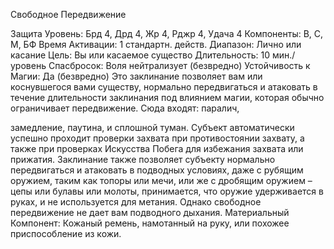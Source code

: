 
Свободное Передвижение

Защита
Уровень: Брд 4, Дрд 4, Жр 4, Рджр 4,
Удача 4
Компоненты: В, С, М, БФ
Время Активации: 1 стандартн. действ.
Диапазон: Лично или касание
Цель: Вы или касаемое существо
Длительность: 10 мин./уровень
Спасбросок: Воля нейтрализует
(безвредно)
Устойчивость к Магии: Да (безвредно)
Это заклинание позволяет вам или коснувшегося вами существу, нормально
передвигаться и атаковать в течение
длительности заклинания под влиянием магии, которая обычно ограничивает
передвижение. Сюда входят: паралич,

замедление, паутина, и сплошной туман. Субъект автоматически успешно
проходит проверки захвата при противостоянии захвату, а также при проверках Искусства Побега для избежания
захвата или прижатия.
Заклинание также позволяет субъекту нормально передвигаться и атаковать
в подводных условиях, даже с рубящим
оружием, таким как топоры или мечи,
или же с дробящим оружием – цепы
или булавы или молоты, принимается,
что оружие удерживается в руках, и не
используется для метания. Однако свободное передвижение не дает вам подводного дыхания.
Материальный Компонент: Кожаный ремень, намотанный на руку, или
похожее приспособление из кожи.